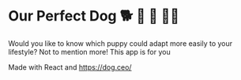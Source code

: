 # Our Perfect Dog 🐕 🐩 🦮 🐕‍🦺

Would you like to know which puppy could adapt more easily to your lifestyle?
Not to mention more!
This app is for you

Made with React and https://dog.ceo/
